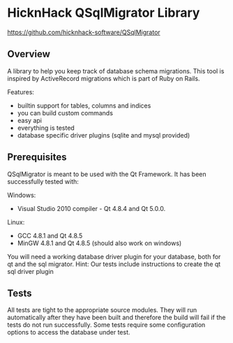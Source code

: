 HicknHack QSqlMigrator Library
==============================

https://github.com/hicknhack-software/QSqlMigrator

Overview
--------

A library to help you keep track of database schema migrations.
This tool is inspired by ActiveRecord migrations which is part of Ruby on Rails.

Features:
- builtin support for tables, columns and indices
- you can build custom commands
- easy api
- everything is tested
- database specific driver plugins (sqlite and mysql provided)


Prerequisites
-------------

QSqlMigrator is meant to be used with the Qt Framework.
It has been successfully tested with:

Windows: 
- Visual Studio 2010 compiler - Qt 4.8.4 and Qt 5.0.0.

Linux:
- GCC 4.8.1 and Qt 4.8.5
- MinGW 4.8.1 and Qt 4.8.5 (should also work on windows)

You will need a working database driver plugin for your database, both for qt and the sql migrator.
Hint: Our tests include instructions to create the qt sql driver plugin


Tests
-----

All tests are tight to the appropriate source modules.
They will run automatically after they have been built and therefore the build will fail if the tests do not run successfully.
Some tests require some configuration options to access the database under test.
